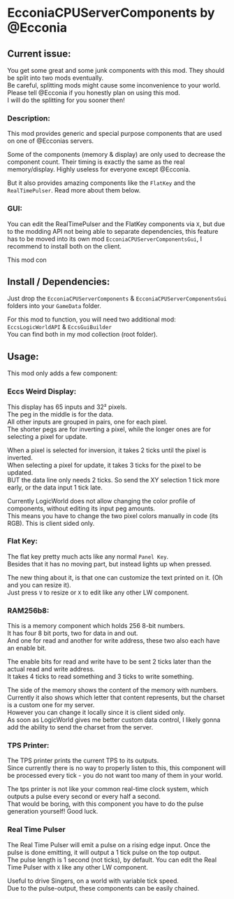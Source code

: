 # EcconiaCPUServerComponents by @Ecconia

## Current issue:

You get some great and some junk components with this mod. They should be split into two mods eventually.\
Be careful, splitting mods might cause some inconvenience to your world. Please tell @Ecconia if you honestly plan on using this mod.\
I will do the splitting for you sooner then!

### Description:

This mod provides generic and special purpose components that are used on one of @Ecconias servers.

Some of the components (memory & display) are only used to decrease the component count. Their timing is exactly the same as the real memory/display. Highly useless for everyone except @Ecconia.

But it also provides amazing components like the `FlatKey` and the `RealTimePulser`. Read more about them below.

### GUI:

You can edit the RealTimePulser and the FlatKey components via `X`, but due to the modding API not being able to separate dependencies,
this feature has to be moved into its own mod `EcconiaCPUServerComponentsGui`, I recommend to install both on the client.

This mod con

## Install / Dependencies:

Just drop the `EcconiaCPUServerComponents` & `EcconiaCPUServerComponentsGui` folders into your `GameData` folder.

For this mod to function, you will need two additional mod: `EccsLogicWorldAPI` & `EccsGuiBuilder`\
You can find both in my mod collection (root folder).

## Usage:

This mod only adds a few component:

### Eccs Weird Display:

This display has 65 inputs and 32² pixels.\
The peg in the middle is for the data.\
All other inputs are grouped in pairs, one for each pixel.\
The shorter pegs are for inverting a pixel, while the longer ones are for selecting a pixel for update.

When a pixel is selected for inversion, it takes 2 ticks until the pixel is inverted.\
When selecting a pixel for update, it takes 3 ticks for the pixel to be updated.\
BUT the data line only needs 2 ticks. So send the XY selection 1 tick more early, or the data input 1 tick late.

Currently LogicWorld does not allow changing the color profile of components, without editing its input peg amounts.\
This means you have to change the two pixel colors manually in code (its RGB). This is client sided only.

### Flat Key:

The flat key pretty much acts like any normal `Panel Key`.\
Besides that it has no moving part, but instead lights up when pressed.

The new thing about it, is that one can customize the text printed on it. (Oh and you can resize it).\
Just press `V` to resize or `X` to edit like any other LW component.

### RAM256b8:

This is a memory component which holds 256 8-bit numbers.\
It has four 8 bit ports, two for data in and out.\
And one for read and another for write address, these two also each have an enable bit.

The enable bits for read and write have to be sent 2 ticks later than the actual read and write address.\
It takes 4 ticks to read something and 3 ticks to write something.

The side of the memory shows the content of the memory with numbers.\
Currently it also shows which letter that content represents, but the charset is a custom one for my server.\
However you can change it locally since it is client sided only.\
As soon as LogicWorld gives me better custom data control, I likely gonna add the ability to send the charset from the server.

### TPS Printer:

The TPS printer prints the current TPS to its outputs.\
Since currently there is no way to properly listen to this, this component will be processed every tick - you do not want too many of them in your world.

The tps printer is not like your common real-time clock system, which outputs a pulse every second or every half a second.\
That would be boring, with this component you have to do the pulse generation yourself! Good luck.

### Real Time Pulser

The Real Time Pulser will emit a pulse on a rising edge input. Once the pulse is done emitting, it will output a 1 tick pulse on the top output.\
The pulse length is 1 second (not ticks), by default. You can edit the Real Time Pulser with `X` like any other LW component.

Useful to drive Singers, on a world with variable tick speed.\
Due to the pulse-output, these components can be easily chained.
